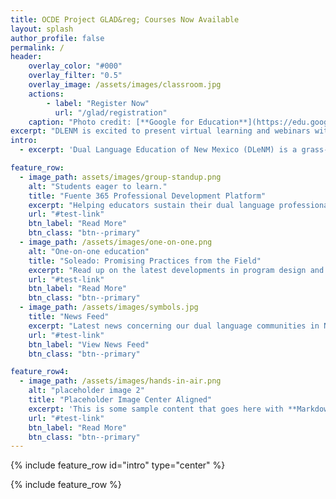 ```yaml
---
title: OCDE Project GLAD&reg; Courses Now Available
layout: splash
author_profile: false
permalink: /
header: 
    overlay_color: "#000"
    overlay_filter: "0.5"
    overlay_image: /assets/images/classroom.jpg
    actions:
        - label: "Register Now"
          url: "/glad/registration"
    caption: "Photo credit: [**Google for Education**](https://edu.google.com)"
excerpt: "DLENM is excited to present virtual learning and webinars with interactive and programmatic resources to better serve your English-learner and emerging-bilingual students."
intro: 
  - excerpt: 'Dual Language Education of New Mexico (DLeNM) is a grass-roots educational non-profit organization serving the professional and informational needs of New Mexican communities that wish to develop, refine, and/or implement dual language education programs.'

feature_row:
  - image_path: assets/images/group-standup.png
    alt: "Students eager to learn."
    title: "Fuente 365 Professional Development Platform"
    excerpt: "Helping educators sustain their dual language professional development initiatives throughout the school year."
    url: "#test-link"
    btn_label: "Read More"
    btn_class: "btn--primary"
  - image_path: /assets/images/one-on-one.png
    alt: "One-on-one education"
    title: "Soleado: Promising Practices from the Field"
    excerpt: "Read up on the latest developments in program design and implementation, instruction and assessment, and much more."
    url: "#test-link"
    btn_label: "Read More"
    btn_class: "btn--primary"
  - image_path: /assets/images/symbols.jpg
    title: "News Feed"
    excerpt: "Latest news concerning our dual language communities in New Mexico and the U.S."
    url: "#test-link"
    btn_label: "View News Feed"
    btn_class: "btn--primary"

feature_row4:
  - image_path: /assets/images/hands-in-air.png
    alt: "placeholder image 2"
    title: "Placeholder Image Center Aligned"
    excerpt: 'This is some sample content that goes here with **Markdown** formatting. Centered with `type="center"`'
    url: "#test-link"
    btn_label: "Read More"
    btn_class: "btn--primary"
---
```


{% include feature_row id="intro" type="center" %}

{% include feature_row %}
